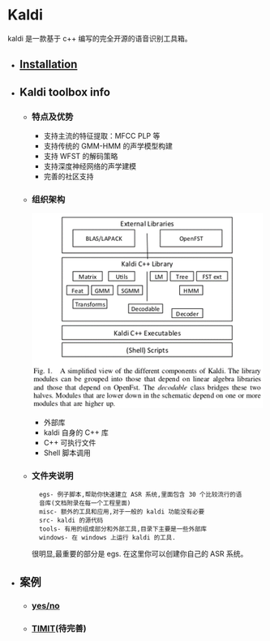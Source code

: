 # Kaldi

kaldi 是一款基于 c++ 编写的完全开源的语音识别工具箱。

- ## [Installation](installation.md)

- ## Kaldi toolbox info

    + ### 特点及优势

        * 支持主流的特征提取：MFCC PLP 等
        * 支持传统的 GMM-HMM 的声学模型构建
        * 支持 WFST 的解码策略
        * 支持深度神经网络的声学建模
        * 完善的社区支持

    + ### 组织架构

        ![](images/frame_structure.png)

        * 外部库
        * kaldi 自身的 C++ 库
        * C++ 可执行文件
        * Shell 脚本调用

    + ### 文件夹说明

            egs- 例子脚本,帮助你快速建立 ASR 系统,里面包含 30 个比较流行的语
            音库(文档附录在每一个工程里面)
            misc- 额外的工具和应用,对于一般的 kaldi 功能没有必要
            src- kaldi 的源代码
            tools- 有用的组成部分和外部工具,目录下主要是一些外部库
            windows- 在 windows 上运行 kaldi 的工具.

        很明显,最重要的部分是 egs. 在这里你可以创建你自己的 ASR 系统。

- ## 案例

    + ### [yes/no](yesno.md)
    + ### [TIMIT](timit.md)(待完善)
